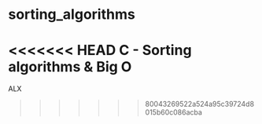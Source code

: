 # sorting_algorithms
<<<<<<< HEAD
C - Sorting algorithms & Big O
=======
ALX
>>>>>>> 80043269522a524a95c39724d8015b60c086acba
